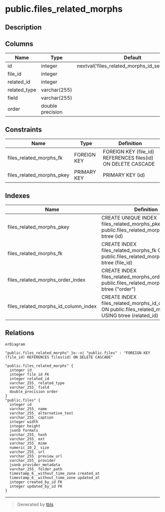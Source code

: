 # public.files_related_morphs

## Description

## Columns

| Name | Type | Default | Nullable | Children | Parents | Comment |
| ---- | ---- | ------- | -------- | -------- | ------- | ------- |
| id | integer | nextval('files_related_morphs_id_seq'::regclass) | false |  |  |  |
| file_id | integer |  | true |  | [public.files](public.files.md) |  |
| related_id | integer |  | true |  |  |  |
| related_type | varchar(255) |  | true |  |  |  |
| field | varchar(255) |  | true |  |  |  |
| order | double precision |  | true |  |  |  |

## Constraints

| Name | Type | Definition |
| ---- | ---- | ---------- |
| files_related_morphs_fk | FOREIGN KEY | FOREIGN KEY (file_id) REFERENCES files(id) ON DELETE CASCADE |
| files_related_morphs_pkey | PRIMARY KEY | PRIMARY KEY (id) |

## Indexes

| Name | Definition |
| ---- | ---------- |
| files_related_morphs_pkey | CREATE UNIQUE INDEX files_related_morphs_pkey ON public.files_related_morphs USING btree (id) |
| files_related_morphs_fk | CREATE INDEX files_related_morphs_fk ON public.files_related_morphs USING btree (file_id) |
| files_related_morphs_order_index | CREATE INDEX files_related_morphs_order_index ON public.files_related_morphs USING btree ("order") |
| files_related_morphs_id_column_index | CREATE INDEX files_related_morphs_id_column_index ON public.files_related_morphs USING btree (related_id) |

## Relations

```mermaid
erDiagram

"public.files_related_morphs" }o--o| "public.files" : "FOREIGN KEY (file_id) REFERENCES files(id) ON DELETE CASCADE"

"public.files_related_morphs" {
  integer id
  integer file_id FK
  integer related_id
  varchar_255_ related_type
  varchar_255_ field
  double_precision order
}
"public.files" {
  integer id
  varchar_255_ name
  varchar_255_ alternative_text
  varchar_255_ caption
  integer width
  integer height
  jsonb formats
  varchar_255_ hash
  varchar_255_ ext
  varchar_255_ mime
  numeric_10_2_ size
  varchar_255_ url
  varchar_255_ preview_url
  varchar_255_ provider
  jsonb provider_metadata
  varchar_255_ folder_path
  timestamp_6__without_time_zone created_at
  timestamp_6__without_time_zone updated_at
  integer created_by_id FK
  integer updated_by_id FK
}
```

---

> Generated by [tbls](https://github.com/k1LoW/tbls)
